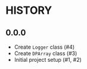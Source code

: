 # HISTORY

## 0.0.0

- Create ``Logger`` class (#4)
- Create ``DPArray`` class (#3)
- Initial project setup (#1, #2)
